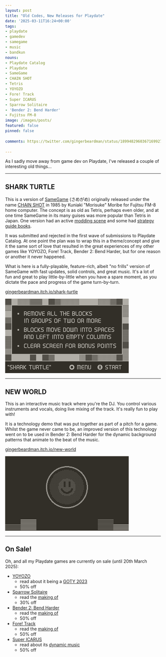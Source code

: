```yaml
---
layout: post
title: "Old Codes, New Releases for Playdate"
date: '2025-03-11T16:24+00:00'
tags:
- playdate
- gamedev
- samegame
- music
- bandkun
nouns:
- Playdate Catalog
- Playdate
- SameGame
- CHAIN SHOT
- Tetris
- YOYOZO
- Fore! Track
- Super ICARUS
- Sparrow Solitaire
- 'Bender 2: Bend Harder'
- Fujitsu FM-8
image: /images/posts/
featured: false
pinned: false

comments: https://twitter.com/gingerbeardman/status/1899482960367169927

---
```


As I sadly move away from game dev on Playdate, I've released a couple of interesting old things...

----

## SHARK TURTLE

This is a version of [SameGame](https://en.wikipedia.org/wiki/SameGame) (さめがめ) originally released under the name [CHAIN SHOT](https://blog.gingerbeardman.com/2023/05/24/ordering-photocopies-from-japans-national-library/) in 1985 by Kuniaki "Morisuke" Moribe for Fujitsu FM-8 home computer. The concept is as old as Tetris, perhaps even older, and at one time SameGame in its many guises was more popular than Tetris in Japan. One version had an active [modding scene](/2023/05/04/macigame-user-created-graphics/) and some had [strategy guide books](/2023/08/19/fake-steve-jobs-and-letters-from-bill-g/).

It was submitted and rejected in the first wave of submissions to Playdate Catalog. At one point the plan was to wrap this in a theme/concept and give it the same sort of love that resulted in the great experiences of my other games like YOYOZO, Fore! Track, Bender 2: Bend Harder, but for one reason or another it never happened.

What is here is a fully-playable, feature-rich, albeit "no frills" version of SameGame with fast updates, solid controls, and great music. It's a lot of fun and great to play little-by-little when you have a spare moment, as you dictate the pace and progress of the game turn-by-turn.

[gingerbeardman.itch.io/shark-turtle](https://gingerbeardman.itch.io/shark-turtle)

![IMG](/images/posts/old-playdate-shark-turtle.gif#playdate)

----

## NEW WORLD

This is an interactive music track where you're the DJ. You control various instruments and vocals, doing live mixing of the track. It's really fun to play with!

It is a technology demo that was put together as part of a pitch for a game. Whilst the game never came to be, an improved version of this technology went on to be used in Bender 2: Bend Harder for the dynamic background patterns that animate to the beat of the music.

[gingerbeardman.itch.io/new-world](https://gingerbeardman.itch.io/new-world)

![IMG](/images/posts/old-playdate-new-world.gif#playdate)

----

## On Sale!

Oh, and all my Playdate games are currently on sale (until 20th March 2025):

- [YOYOZO](https://play.date/games/yoyozo/)
  - read about it being a [GOTY 2023](/2023/11/21/yoyozo-how-i-made-a-playdate-game-in-39kb/)
  - 50% off
- [Sparrow Solitaire](https://play.date/games/sparrow-solitaire/)
  - read the [making of](/2023/04/13/sparrow-solitaire-for-playdate/)
  - 30% off
- [Bender 2: Bend Harder](https://play.date/games/bender-2-bend-harder/)
  - read the [making of](/2024/10/08/bender-2-bend-harder-for-playdate/)
  - 50% off
- [Fore! Track](https://play.date/games/fore-track/)
  - read the [making of](/2023/06/26/ball-und-panzer-golf-making-a-playdate-game-in-a-week/)
  - 50% off
- [Super ICARUS](https://play.date/games/icarus/)
  - read about its [dynamic music](/2023/12/09/dynamic-music-and-sound-techniques-for-video-games/)
  - 50% off
